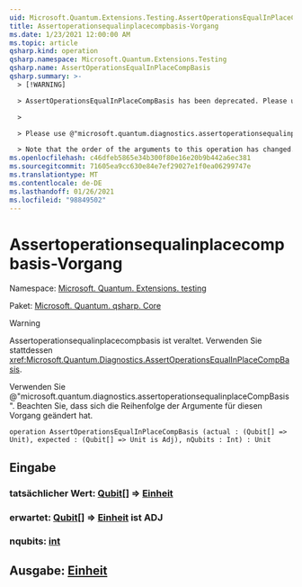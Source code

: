 ```yaml
---
uid: Microsoft.Quantum.Extensions.Testing.AssertOperationsEqualInPlaceCompBasis
title: Assertoperationsequalinplacecompbasis-Vorgang
ms.date: 1/23/2021 12:00:00 AM
ms.topic: article
qsharp.kind: operation
qsharp.namespace: Microsoft.Quantum.Extensions.Testing
qsharp.name: AssertOperationsEqualInPlaceCompBasis
qsharp.summary: >-
  > [!WARNING]

  > AssertOperationsEqualInPlaceCompBasis has been deprecated. Please use <xref:Microsoft.Quantum.Diagnostics.AssertOperationsEqualInPlaceCompBasis> instead.

  >

  > Please use @"microsoft.quantum.diagnostics.assertoperationsequalinplaceCompBasis".

  > Note that the order of the arguments to this operation has changed.
ms.openlocfilehash: c46dfeb5865e34b300f80e16e20b9b442a6ec381
ms.sourcegitcommit: 71605ea9cc630e84e7ef29027e1f0ea06299747e
ms.translationtype: MT
ms.contentlocale: de-DE
ms.lasthandoff: 01/26/2021
ms.locfileid: "98849502"
---
```

# <a name="assertoperationsequalinplacecompbasis-operation"></a>Assertoperationsequalinplacecompbasis-Vorgang

Namespace: [Microsoft. Quantum. Extensions. testing](xref:Microsoft.Quantum.Extensions.Testing)

Paket: [Microsoft. Quantum. qsharp. Core](https://nuget.org/packages/Microsoft.Quantum.QSharp.Core)


> [!WARNING]
> Assertoperationsequalinplacecompbasis ist veraltet. Verwenden Sie stattdessen <xref:Microsoft.Quantum.Diagnostics.AssertOperationsEqualInPlaceCompBasis>.
>
> Verwenden Sie @"microsoft.quantum.diagnostics.assertoperationsequalinplaceCompBasis".
> Beachten Sie, dass sich die Reihenfolge der Argumente für diesen Vorgang geändert hat.



```qsharp
operation AssertOperationsEqualInPlaceCompBasis (actual : (Qubit[] => Unit), expected : (Qubit[] => Unit is Adj), nQubits : Int) : Unit
```


## <a name="input"></a>Eingabe

### <a name="actual--qubit--unit"></a>tatsächlicher Wert: [Qubit](xref:microsoft.quantum.lang-ref.qubit)[] => [Einheit](xref:microsoft.quantum.lang-ref.unit) 




### <a name="expected--qubit--unit--is-adj"></a>erwartet: [Qubit](xref:microsoft.quantum.lang-ref.qubit)[] => [Einheit](xref:microsoft.quantum.lang-ref.unit)  ist ADJ




### <a name="nqubits--int"></a>nqubits: [int](xref:microsoft.quantum.lang-ref.int)





## <a name="output--unit"></a>Ausgabe: [Einheit](xref:microsoft.quantum.lang-ref.unit)

